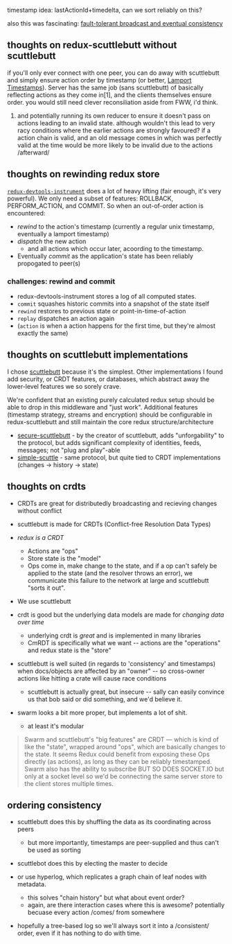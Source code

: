 
timestamp idea: lastActionId+timedelta, can we sort reliably on this?

also this was fascinating:
[fault-tolerant broadcast and eventual consistency](http://courses.cs.washington.edu/courses/cse552/97wi/Papers/Isis/html/sld032.htm)

## thoughts on redux-scuttlebutt without scuttlebutt

if you'll only ever connect with one peer, you can do away with scuttlebutt and
simply ensure action order by timestamp (or better,
[Lamport Timestamps](https://en.wikipedia.org/wiki/Lamport_timestamps)). Server
has the same job (sans scuttlebutt) of basically reflecting actions as they come
in[1], and the clients themselves ensure order. you would still need clever
reconsiliation aside from FWW, i'd think.

1. and potentially running its own reducer to ensure it doesn't pass on actions
  leading to an invalid state.
  although wouldn't this lead to very racy conditions where the earlier actions
  are strongly favoured? if a action chain is valid, and an old message comes in
  which was perfectly valid at the time would be more likely to be invalid due
  to the actions /afterward/

## thoughts on rewinding redux store

[`redux-devtools-instrument`](https://github.com/zalmoxisus/redux-devtools-instrument/blob/master/src/instrument.js)
does a lot of heavy lifting (fair enough, it's very powerful). We only need a
subset of features: ROLLBACK, PERFORM_ACTION, and COMMIT. So when an
out-of-order action is encountered:

* *rewind* to the action's timestamp (currently a regular unix timestamp,
  eventually a lamport timestamp)
* *dispatch* the new action
  * and all actions which occur later, acoording to the timestamp.
* Eventually *commit* as the application's state has been reliably propogated
  to peer(s)

### challenges: rewind and commit

* redux-devtools-instrument stores a log of all computed states.
* `commit` squashes historic commits into a snapshot of the state itself
* `rewind` restores to previous state or point-in-time-of-action
* `replay` dispatches an action again
* (`action` is when a action happens for the first time, but they're almost
  exactly the same)


## thoughts on scuttlebutt implementations

I chose [scuttlebutt](https://github.com/dominictarr/scuttlebutt) because it's
the simplest. Other implementations I found add security, or CRDT features, or
databases, which abstract away the lower-level features we so sorely crave.

We're confident that an existing purely calculated redux setup should be able to
drop in this middleware and "just work". Additional features (timestamp
strategy, streams and encryption) should be configurable in redux-scuttlebutt
and still maintain the core redux structure/architecture

* [secure-scuttlebutt](https://github.com/dominictarr/secure-scuttlebutt) -
  by the creator of scuttlebutt, adds "unforgability" to the protocol, but adds
  significant complexity of identities, feeds, messages; not "plug and
  play"-able
* [simple-scuttle](https://github.com/AWinterman/simple-scuttle) - same
  protocol, but quite tied to CRDT implementations (changes -> history -> state)

## thoughts on crdts

* CRDTs are great for distributedly broadcasting and recieving changes without
  conflict
* scuttlebutt is made for CRDTs (Conflict-free Resolution Data Types)
* _redux is a CRDT_
  * Actions are "ops"
  * Store state is the "model"
  * Ops come in, make change to the state, and if a op can't safely be applied
    to the state (and the resolver throws an error), we communicate this failure
    to the network at large and scuttlebutt "sorts it out".
* We use scuttlebutt

* crdt is good but the underlying data models are made for *changing data over
  time*
  * underlying crdt is *great* and is implemented in many libraries
  * CmRDT is specifically what we want -- actions are the "operations" and
    redux state is the "store"
* scuttlebutt is well suited (in regards to 'consistency' and timestamps) when docs/objects
  are affected by an "owner" -- so cross-owner actions like hitting a crate will cause race
  conditions
  * scuttlebutt is actually great, but insecure -- sally can easily convince us
    that bob said or did something, and we'd believe it.
* swarm looks a bit more proper, but implements a lot of shit.
  * at least it's modular

> Swarm and scuttlebutt's "big features" are CRDT — which is kind of like the "state", wrapped around "ops", which are basically changes to the state. It seems Redux could benefit from exposing these Ops directly (as actions), as long as they can be reliably timestamped. Swarm also has the ability to subscribe BUT SO DOES
SOCKET.IO but only at a socket level so we'd be connecting the same server store
to the client stores multiple times.


## ordering consistency

* scuttlebutt does this by shuffling the data as its coordinating across peers
  * but more importantly, timestamps are peer-supplied and thus can't be used
    as sorting
* scuttlebot does this by electing the master to decide
* or use hyperlog, which replicates a graph chain of leaf nodes with metadata.
  * this solves "chain history" but what about event order?
  * again, are there interaction cases where this is awesome? potentially becuase
    every action /comes/ from somewhere

* hopefully a tree-based log so we'll always sort it into a /consistent/ order, even
  if it has nothing to do with time.
